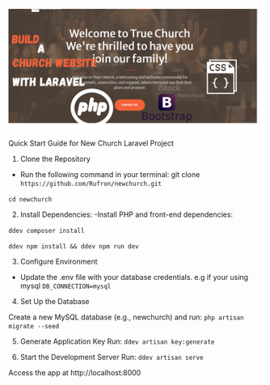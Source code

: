 ![Project Cover](/chacha.png)

Quick Start Guide for New Church Laravel Project

1. Clone the Repository

- Run the following command in your terminal:
git clone `https://github.com/Rufron/newchurch.git`

`cd newchurch`

2. Install Dependencies: 
-Install PHP and front-end dependencies: 

`ddev composer install`

`ddev npm install && ddev npm run dev`

3. Configure Environment

- Update the .env file with your database credentials.
e.g if your using mysql `DB_CONNECTION=mysql`

4. Set Up the Database

Create a new MySQL database (e.g., newchurch) and run: `php artisan migrate --seed`

5. Generate Application Key
Run: `ddev artisan key:generate`

6. Start the Development Server
Run: `ddev artisan serve`

Access the app at http://localhost:8000
